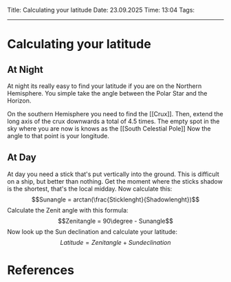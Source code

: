 Title: Calculating your latitude
Date: 23.09.2025
Time: 13:04
Tags: 

---
# Calculating your latitude

## At Night

At night its really easy to find your latitude if you are on the Northern Hemisphere. 
You simple take the angle between the Polar Star and the Horizon. 

On the southern Hemisphere you need to find the [[Crux]]. Then, extend the long axis of the crux downwards a total of 4.5 times.
The empty spot in the sky where you are now is knows as the [[South Celestial Pole]]
Now the angle to that point is your longitude. 

## At Day

At day you need a stick that's put vertically into the ground. This is difficult on a ship, but better than nothing. 
Get the moment where the sticks shadow is the shortest, that's the local midday.
Now calculate this: $$Sunangle = arctan(\frac{Sticklenght}{Shadowlenght})$$ Calculate the Zenit angle with this formula: $$Zenitangle = 90\degree - Sunangle$$
Now look up the Sun declination and calculate your latitude:$$Latitude = Zenitangle + Sundeclination$$


# References